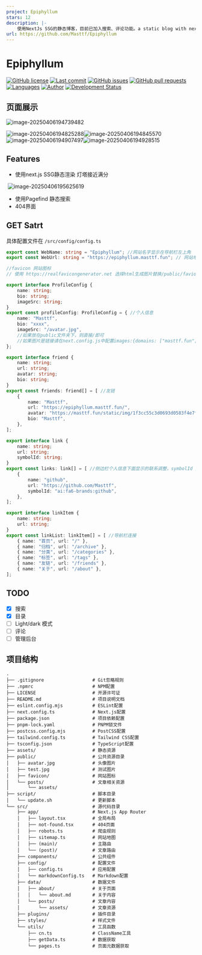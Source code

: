 ```yaml
---
project: Epiphyllum
stars: 12
description: |-
    使用NextJs SSG的静态博客，目前已加入搜索、评论功能。a static blog with next.js
url: https://github.com/Masttf/Epiphyllum
---
```


# Epiphyllum

[![GitHub license](https://img.shields.io/github/license/Masttf/Epiphyllum)](http://www.apache.org/licenses/LICENSE-2.0.html)
[![Last commit](https://img.shields.io/github/last-commit/Masttf/Epiphyllum)](https://github.com/Masttf/Epiphyllum/commits/master)
[![GitHub issues](https://img.shields.io/github/issues/Masttf/Epiphyllum)](https://github.com/Masttf/Epiphyllum/issues)
[![GitHub pull requests](https://img.shields.io/github/issues-pr/Masttf/Epiphyllum)](https://github.com/Masttf/Epiphyllum/pulls)
[![Languages](https://img.shields.io/github/languages/top/Masttf/Epiphyllum)](https://github.com/Masttf/Epiphyllum)
[![Author](https://img.shields.io/badge/author-Masttf-orange)](https://github.com/Masttf)
[![Development Status](https://img.shields.io/badge/status-in%20development-yellow)](https://github.com/Masttf/Epiphyllum)

## 页面展示

![image-20250406194739482](./assets/image-20250406194739482.png)

![image-20250406194825288](./assets/image-20250406194825288.png)![image-20250406194845570](./assets/image-20250406194845570.png)![image-20250406194907497](./assets/image-20250406194907497.png)![image-20250406194928515](./assets/image-20250406194928515.png)

## Features

- 使用next.js SSG静态渲染 灯塔接近满分

​	![image-20250406195625619](./assets/image-20250406195625619.png)

- 使用Pagefind 静态搜索
- 404界面

## GET Satrt

具体配置文件在 `/src/config/config.ts`

```ts
export const WebName: string = "Epiphyllum"; //网站名字显示在导航栏左上角
export const WebUrl: string = "https://epiphyllum.masttf.fun"; // 网站地址

//favicon 网站图标
// 使用 https://realfavicongenerator.net 选择html生成图片替换/public/favion 文件夹

export interface ProfileConfig {
    name: string;
    bio: string;
    imageSrc: string;
}
export const profileConfig: ProfileConfig = { //个人信息
    name: "Masttf",
    bio: "xxxx",
    imageSrc: "/avatar.jpg",
    //如果放在public文件夹下，则直接/即可
    //如果图片是链接请在next.config.js中配置images:{domains: ["masttf.fun"],}
};

export interface friend {
    name: string;
    url: string;
    avatar: string;
    bio: string;
}
export const friends: friend[] = [ //友链
    {
        name: "Masttf",
        url: "https://epiphyllum.masttf.fun/",
        avatar: "https://masttf.fun/static/img/1f3cc55c3d0693d0583f4e7fff5c7aab.b_6dbd850baa93eeacc9c174faafb1e29b.webp",
        bio: "Masttf",
    },
];

export interface link {
    name: string;
    url: string;
    symbolId: string;
}
export const links: link[] = [ //侧边栏个人信息下面显示的联系调整，symbolId 是Icon的id 具体参考组件下的Icon.tsx
    {
        name: "github",
        url: "https://github.com/Masttf",
        symbolId: "ai:fa6-brands:github",
    },
];

export interface linkItem {
    name: string;
    url: string;
}
export const linkList: linkItem[] = [ //导航栏连接
    { name: "首页", url: "/" },
    { name: "归档", url: "/archive" },
    { name: "分类", url: "/categories" },
    { name: "标签", url: "/tags" },
    { name: "友链", url: "/friends" },
    { name: "关于", url: "/about" },
];

```



## TODO

-   [x] 搜索
-   [x] 目录
-   [ ] Light/dark 模式
-   [ ] 评论
-   [ ] 管理后台

## 项目结构

```
.
├── .gitignore                  # Git忽略规则
├── .npmrc                      # NPM配置
├── LICENSE                     # 开源许可证
├── README.md                   # 项目说明文档
├── eslint.config.mjs           # ESLint配置
├── next.config.ts              # Next.js配置
├── package.json                # 项目依赖配置
├── pnpm-lock.yaml              # PNPM锁文件
├── postcss.config.mjs          # PostCSS配置
├── tailwind.config.ts          # Tailwind CSS配置
├── tsconfig.json               # TypeScript配置
├── assets/                     # 静态资源
├── public/                     # 公共资源目录
│   ├── avatar.jpg              # 头像图片
│   ├── test.jpg                # 测试图片
│   ├── favicon/                # 网站图标
│   └── posts/                  # 文章相关资源
│       └── assets/
├── script/                     # 脚本目录
│   └── update.sh               # 更新脚本
└── src/                        # 源代码目录
    ├── app/                    # Next.js App Router
    │   ├── layout.tsx          # 全局布局
    │   ├── not-found.tsx       # 404页面
    │   ├── robots.ts           # 爬虫规则
    │   ├── sitemap.ts          # 网站地图
    │   ├── (main)/             # 主路由
    │   └── (post)/             # 文章路由
    ├── components/             # 公共组件
    ├── config/                 # 配置文件
    │   ├── config.ts           # 应用配置
    │   └── markdownConfig.ts   # Markdown配置
    ├── data/                   # 数据文件
    │   ├── about/              # 关于页面
    │   │   └── about.md        # 关于内容
    │   └── posts/              # 文章内容
    │       └── assets/         # 文章资源
    ├── plugins/                # 插件目录
    ├── styles/                 # 样式文件
    └── utils/                  # 工具函数
        ├── cn.ts               # ClassName工具
        ├── getData.ts          # 数据获取
        └── pages.ts            # 页面元数据获取
```

